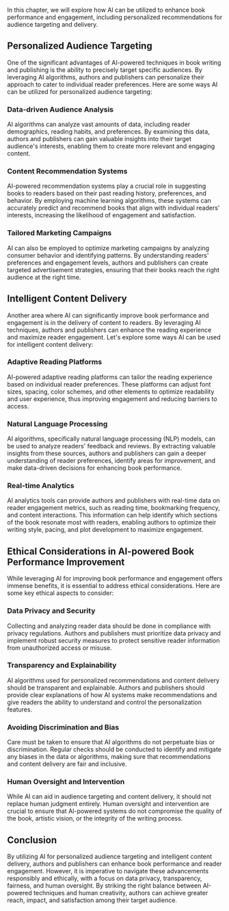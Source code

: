 

In this chapter, we will explore how AI can be utilized to enhance book performance and engagement, including personalized recommendations for audience targeting and delivery.

Personalized Audience Targeting
-------------------------------

One of the significant advantages of AI-powered techniques in book writing and publishing is the ability to precisely target specific audiences. By leveraging AI algorithms, authors and publishers can personalize their approach to cater to individual reader preferences. Here are some ways AI can be utilized for personalized audience targeting:

### Data-driven Audience Analysis

AI algorithms can analyze vast amounts of data, including reader demographics, reading habits, and preferences. By examining this data, authors and publishers can gain valuable insights into their target audience's interests, enabling them to create more relevant and engaging content.

### Content Recommendation Systems

AI-powered recommendation systems play a crucial role in suggesting books to readers based on their past reading history, preferences, and behavior. By employing machine learning algorithms, these systems can accurately predict and recommend books that align with individual readers' interests, increasing the likelihood of engagement and satisfaction.

### Tailored Marketing Campaigns

AI can also be employed to optimize marketing campaigns by analyzing consumer behavior and identifying patterns. By understanding readers' preferences and engagement levels, authors and publishers can create targeted advertisement strategies, ensuring that their books reach the right audience at the right time.

Intelligent Content Delivery
----------------------------

Another area where AI can significantly improve book performance and engagement is in the delivery of content to readers. By leveraging AI techniques, authors and publishers can enhance the reading experience and maximize reader engagement. Let's explore some ways AI can be used for intelligent content delivery:

### Adaptive Reading Platforms

AI-powered adaptive reading platforms can tailor the reading experience based on individual reader preferences. These platforms can adjust font sizes, spacing, color schemes, and other elements to optimize readability and user experience, thus improving engagement and reducing barriers to access.

### Natural Language Processing

AI algorithms, specifically natural language processing (NLP) models, can be used to analyze readers' feedback and reviews. By extracting valuable insights from these sources, authors and publishers can gain a deeper understanding of reader preferences, identify areas for improvement, and make data-driven decisions for enhancing book performance.

### Real-time Analytics

AI analytics tools can provide authors and publishers with real-time data on reader engagement metrics, such as reading time, bookmarking frequency, and content interactions. This information can help identify which sections of the book resonate most with readers, enabling authors to optimize their writing style, pacing, and plot development to maximize engagement.

Ethical Considerations in AI-powered Book Performance Improvement
-----------------------------------------------------------------

While leveraging AI for improving book performance and engagement offers immense benefits, it is essential to address ethical considerations. Here are some key ethical aspects to consider:

### Data Privacy and Security

Collecting and analyzing reader data should be done in compliance with privacy regulations. Authors and publishers must prioritize data privacy and implement robust security measures to protect sensitive reader information from unauthorized access or misuse.

### Transparency and Explainability

AI algorithms used for personalized recommendations and content delivery should be transparent and explainable. Authors and publishers should provide clear explanations of how AI systems make recommendations and give readers the ability to understand and control the personalization features.

### Avoiding Discrimination and Bias

Care must be taken to ensure that AI algorithms do not perpetuate bias or discrimination. Regular checks should be conducted to identify and mitigate any biases in the data or algorithms, making sure that recommendations and content delivery are fair and inclusive.

### Human Oversight and Intervention

While AI can aid in audience targeting and content delivery, it should not replace human judgment entirely. Human oversight and intervention are crucial to ensure that AI-powered systems do not compromise the quality of the book, artistic vision, or the integrity of the writing process.

Conclusion
----------

By utilizing AI for personalized audience targeting and intelligent content delivery, authors and publishers can enhance book performance and reader engagement. However, it is imperative to navigate these advancements responsibly and ethically, with a focus on data privacy, transparency, fairness, and human oversight. By striking the right balance between AI-powered techniques and human creativity, authors can achieve greater reach, impact, and satisfaction among their target audience.
